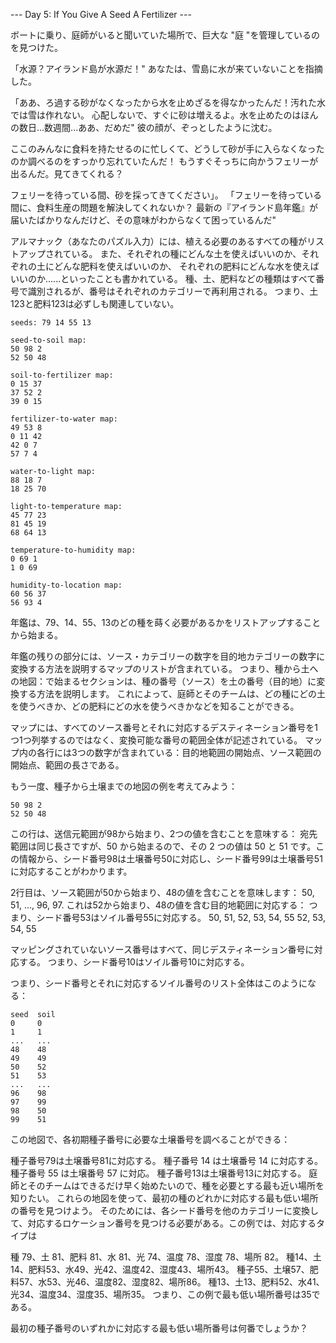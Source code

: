 --- Day 5: If You Give A Seed A Fertilizer ---

ボートに乗り、庭師がいると聞いていた場所で、巨大な "庭 "を管理しているのを見つけた。

「水源？アイランド島が水源だ！" あなたは、雪島に水が来ていないことを指摘した。

「ああ、ろ過する砂がなくなったから水を止めざるを得なかったんだ！汚れた水では雪は作れない。
心配しないで、すぐに砂は増えるよ。水を止めたのはほんの数日...数週間...ああ、だめだ" 彼の顔が、ぞっとしたように沈む。

ここのみんなに食料を持たせるのに忙しくて、どうして砂が手に入らなくなったのか調べるのをすっかり忘れていたんだ！
もうすぐそっちに向かうフェリーが出るんだ。見てきてくれる？

フェリーを待っている間、砂を採ってきてください」。
「フェリーを待っている間に、食料生産の問題を解決してくれないか？
最新の『アイランド島年鑑』が届いたばかりなんだけど、その意味がわからなくて困っているんだ"

アルマナック（あなたのパズル入力）には、植える必要のあるすべての種がリストアップされている。
また、それぞれの種にどんな土を使えばいいのか、それぞれの土にどんな肥料を使えばいいのか、
それぞれの肥料にどんな水を使えばいいのか......といったことも書かれている。
種、土、肥料などの種類はすべて番号で識別されるが、番号はそれぞれのカテゴリーで再利用される。
つまり、土123と肥料123は必ずしも関連していない。

```
seeds: 79 14 55 13

seed-to-soil map:
50 98 2
52 50 48

soil-to-fertilizer map:
0 15 37
37 52 2
39 0 15

fertilizer-to-water map:
49 53 8
0 11 42
42 0 7
57 7 4

water-to-light map:
88 18 7
18 25 70

light-to-temperature map:
45 77 23
81 45 19
68 64 13

temperature-to-humidity map:
0 69 1
1 0 69

humidity-to-location map:
60 56 37
56 93 4
```

年鑑は、79、14、55、13のどの種を蒔く必要があるかをリストアップすることから始まる。

年鑑の残りの部分には、ソース・カテゴリーの数字を目的地カテゴリーの数字に変換する方法を説明するマップのリストが含まれている。
つまり、種から土への地図：で始まるセクションは、種の番号（ソース）を土の番号（目的地）に変換する方法を説明します。
これによって、庭師とそのチームは、どの種にどの土を使うべきか、どの肥料にどの水を使うべきかなどを知ることができる。

マップには、すべてのソース番号とそれに対応するデスティネーション番号を1つ1つ列挙するのではなく、変換可能な番号の範囲全体が記述されている。
マップ内の各行には3つの数字が含まれている：目的地範囲の開始点、ソース範囲の開始点、範囲の長さである。

もう一度、種子から土壌までの地図の例を考えてみよう：

```
50 98 2
52 50 48
```

この行は、送信元範囲が98から始まり、2つの値を含むことを意味する：
宛先範囲は同じ長さですが、50 から始まるので、その 2 つの値は 50 と 51 です。この情報から、シード番号98は土壌番号50に対応し、シード番号99は土壌番号51に対応することがわかります。

2行目は、ソース範囲が50から始まり、48の値を含むことを意味します： 
50, 51, ..., 96, 97. これは52から始まり、48の値を含む目的地範囲に対応する：
つまり、シード番号53はソイル番号55に対応する。
50, 51, 52, 53, 54, 55
52, 53, 54, 55

マッピングされていないソース番号はすべて、同じデスティネーション番号に対応する。
つまり、シード番号10はソイル番号10に対応する。

つまり、シード番号とそれに対応するソイル番号のリスト全体はこのようになる：

```
seed  soil
0     0
1     1
...   ...
48    48
49    49
50    52
51    53
...   ...
96    98
97    99
98    50
99    51
```

この地図で、各初期種子番号に必要な土壌番号を調べることができる：

種子番号79は土壌番号81に対応する。
種子番号 14 は土壌番号 14 に対応する。
種子番号 55 は土壌番号 57 に対応。
種子番号13は土壌番号13に対応する。
庭師とそのチームはできるだけ早く始めたいので、種を必要とする最も近い場所を知りたい。
これらの地図を使って、最初の種のどれかに対応する最も低い場所の番号を見つけよう。
そのためには、各シード番号を他のカテゴリーに変換して、対応するロケーション番号を見つける必要がある。この例では、対応するタイプは

種 79、土 81、肥料 81、水 81、光 74、温度 78、湿度 78、場所 82。
種14、土14、肥料53、水49、光42、温度42、湿度43、場所43。
種子55、土壌57、肥料57、水53、光46、温度82、湿度82、場所86。
種13、土13、肥料52、水41、光34、温度34、湿度35、場所35。
つまり、この例で最も低い場所番号は35である。

最初の種子番号のいずれかに対応する最も低い場所番号は何番でしょうか？
